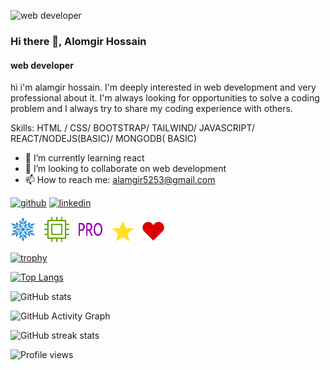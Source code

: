 ![web developer](https://i.ibb.co/Sxj45Tq/github-banner.png)
### Hi there 👋, Alomgir Hossain
#### web developer


hi i'm alamgir hossain. I'm deeply interested in web development and very professional about it. I'm always looking for opportunities to solve a coding problem and I always try to share my coding experience with others.

Skills: HTML / CSS/ BOOTSTRAP/ TAILWIND/ JAVASCRIPT/ REACT/NODEJS(BASIC)/ MONGODB( BASIC)

- 🌱 I’m currently learning react 
- 👯 I’m looking to collaborate on web development 
- 📫 How to reach me: alamgir5253@gmail.com 


[<img src='https://cdn.jsdelivr.net/npm/simple-icons@3.0.1/icons/github.svg' alt='github' height='40'>](https://github.com/alamgir5253)  [<img src='https://cdn.jsdelivr.net/npm/simple-icons@3.0.1/icons/linkedin.svg' alt='linkedin' height='40'>](https://www.linkedin.com/in/alamgirhossain5253/)  

<a href='https://archiveprogram.github.com/'><img src='https://raw.githubusercontent.com/acervenky/animated-github-badges/master/assets/acbadge.gif' width='40' height='40'></a> <a href='https://docs.github.com/en/developers'><img src='https://raw.githubusercontent.com/acervenky/animated-github-badges/master/assets/devbadge.gif' width='40' height='40'></a> <a href='https://github.com/pricing'><img src='https://raw.githubusercontent.com/acervenky/animated-github-badges/master/assets/pro.gif' width='40' height='40'></a> <a href='https://stars.github.com/'><img src='https://raw.githubusercontent.com/acervenky/animated-github-badges/master/assets/starbadge.gif' width='35' height='35'></a> <a href='https://docs.github.com/en/github/supporting-the-open-source-community-with-github-sponsors'><img src='https://raw.githubusercontent.com/acervenky/animated-github-badges/master/assets/sponsorbadge.gif' width='35' height='35'></a> 

[![trophy](https://github-profile-trophy.vercel.app/?username=alamgir5253)](https://github.com/ryo-ma/github-profile-trophy)

[![Top Langs](https://github-readme-stats.vercel.app/api/top-langs/?username=alamgir5253)](https://github.com/anuraghazra/github-readme-stats)

![GitHub stats](https://github-readme-stats.vercel.app/api?username=alamgir5253&show_icons=true)  

![GitHub Activity Graph](https://activity-graph.herokuapp.com/graph?username=alamgir5253)  

![GitHub streak stats](https://github-readme-streak-stats.herokuapp.com/?user=alamgir5253)  

![Profile views](https://gpvc.arturio.dev/alamgir5253)  
